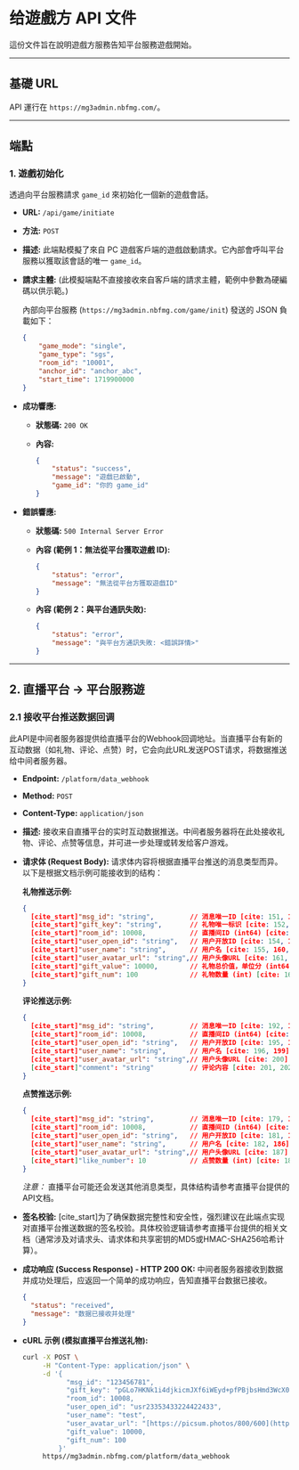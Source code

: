 # 给遊戲方 API 文件

這份文件旨在說明遊戲方服務告知平台服務遊戲開始。

---

## 基礎 URL

API 運行在 `https://mg3admin.nbfmg.com/`。

---

## 端點

### 1. 遊戲初始化

透過向平台服務請求 `game_id` 來初始化一個新的遊戲會話。

* **URL:** `/api/game/initiate`
* **方法:** `POST`
* **描述:** 此端點模擬了來自 PC 遊戲客戶端的遊戲啟動請求。它內部會呼叫平台服務以獲取該會話的唯一 `game_id`。
* **請求主體:** (此模擬端點不直接接收來自客戶端的請求主體，範例中參數為硬編碼以供示範。)

    內部向平台服務 (`https://mg3admin.nbfmg.com/game/init`) 發送的 JSON 負載如下：

    ```json
    {
        "game_mode": "single",
        "game_type": "sgs",
        "room_id": "10001",
        "anchor_id": "anchor_abc",
        "start_time": 1719900000
    }
    ```

* **成功響應:**
    * **狀態碼:** `200 OK`
    * **內容:**

        ```json
        {
            "status": "success",
            "message": "遊戲已啟動",
            "game_id": "你的 game_id"
        }
        ```

* **錯誤響應:**
    * **狀態碼:** `500 Internal Server Error`
    * **內容 (範例 1：無法從平台獲取遊戲 ID):**

        ```json
        {
            "status": "error",
            "message": "無法從平台方獲取遊戲ID"
        }
        ```

    * **內容 (範例 2：與平台通訊失敗):**

        ```json
        {
            "status": "error",
            "message": "與平台方通訊失敗: <錯誤詳情>"
        }
        ```

---

## 2. 直播平台 -> 平台服務遊
### 2.1 接收平台推送数据回调

此API是中间者服务器提供给直播平台的Webhook回调地址。当直播平台有新的互动数据（如礼物、评论、点赞）时，它会向此URL发送POST请求，将数据推送给中间者服务器。

* **Endpoint:** `/platform/data_webhook`
* **Method:** `POST`
* **Content-Type:** `application/json`
* **描述:** 接收来自直播平台的实时互动数据推送。中间者服务器将在此处接收礼物、评论、点赞等信息，并可进一步处理或转发给客户游戏。
* **请求体 (Request Body):**
    请求体内容将根据直播平台推送的消息类型而异。以下是根据文档示例可能接收到的结构：

    **礼物推送示例:**
    ```json
    {
      [cite_start]"msg_id": "string",         // 消息唯一ID [cite: 151, 156]
      [cite_start]"gift_key": "string",       // 礼物唯一标识 [cite: 152, 157, 255, 257]
      [cite_start]"room_id": 10008,           // 直播间ID (int64) [cite: 153, 158, 236, 256, 258, 303]
      [cite_start]"user_open_id": "string",   // 用户开放ID [cite: 154, 159, 237, 259]
      [cite_start]"user_name": "string",      // 用户名 [cite: 155, 160, 240, 260]
      [cite_start]"user_avatar_url": "string",// 用户头像URL [cite: 161, 241, 261]
      [cite_start]"gift_value": 10000,        // 礼物总价值，单位分 (int64) [cite: 162, 165]
      [cite_start]"gift_num": 100             // 礼物数量 (int) [cite: 163, 166, 242, 262]
    }
    ```

    **评论推送示例:**
    ```json
    {
      [cite_start]"msg_id": "string",         // 消息唯一ID [cite: 192, 193]
      [cite_start]"room_id": 10008,           // 直播间ID (int64) [cite: 194, 197]
      [cite_start]"user_open_id": "string",   // 用户开放ID [cite: 195, 198]
      [cite_start]"user_name": "string",      // 用户名 [cite: 196, 199]
      [cite_start]"user_avatar_url": "string",// 用户头像URL [cite: 200]
      [cite_start]"comment": "string"         // 评论内容 [cite: 201, 202]
    }
    ```

    **点赞推送示例:**
    ```json
    {
      [cite_start]"msg_id": "string",         // 消息唯一ID [cite: 179, 183]
      [cite_start]"room_id": 10008,           // 直播间ID (int64) [cite: 180, 184]
      [cite_start]"user_open_id": "string",   // 用户开放ID [cite: 181, 185]
      [cite_start]"user_name": "string",      // 用户名 [cite: 182, 186]
      [cite_start]"user_avatar_url": "string",// 用户头像URL [cite: 187]
      [cite_start]"like_number": 10           // 点赞数量 (int) [cite: 188, 189]
    }
    ```

    *注意：* 直播平台可能还会发送其他消息类型，具体结构请参考直播平台提供的API文档。

* **签名校验:**
    [cite_start]为了确保数据完整性和安全性，强烈建议在此端点实现对直播平台推送数据的签名校验。具体校验逻辑请参考直播平台提供的相关文档（通常涉及对请求头、请求体和共享密钥的MD5或HMAC-SHA256哈希计算）。

* **成功响应 (Success Response) - HTTP 200 OK:**
    中间者服务器接收到数据并成功处理后，应返回一个简单的成功响应，告知直播平台数据已接收。

    ```json
    {
      "status": "received",
      "message": "数据已接收并处理"
    }
    ```

* **cURL 示例 (模拟直播平台推送礼物):**

    ```bash
    curl -X POST \
         -H "Content-Type: application/json" \
         -d '{
               "msg_id": "123456781",
               "gift_key": "pGLo7HKNk1i4djkicmJXf6iWEyd+pfPBjbsHmd3WcX0Ierm2UdnRR7UINVI=",
               "room_id": 10008,
               "user_open_id": "usr23353433224422433",
               "user_name": "test",
               "user_avatar_url": "[https://picsum.photos/800/600](https://picsum.photos/800/600)",
               "gift_value": 10000,
               "gift_num": 100
             }' 
         https//mg3admin.nbfmg.com/platform/data_webhook
    ```
   
